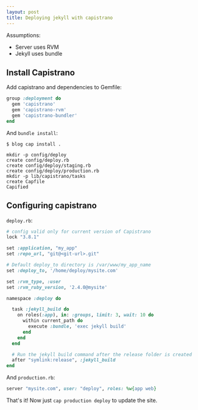 ```yaml
---
layout: post
title: Deploying jekyll with capistrano
---
```


Assumptions:

* Server uses RVM
* Jekyll uses bundle

## Install Capistrano

Add capistrano and dependencies to Gemfile:

```ruby
group :deployment do
  gem 'capistrano'
  gem 'capistrano-rvm'
  gem 'capistrano-bundler'
end
```

And `bundle install`:

```shell_session
$ blog cap install .

mkdir -p config/deploy
create config/deploy.rb
create config/deploy/staging.rb
create config/deploy/production.rb
mkdir -p lib/capistrano/tasks
create Capfile
Capified

```

## Configuring capistrano

`deploy.rb`:

```ruby
# config valid only for current version of Capistrano
lock "3.8.1"

set :application, "my_app"
set :repo_url, "git@<git-url>.git"

# Default deploy_to directory is /var/www/my_app_name
set :deploy_to, '/home/deploy/mysite.com'

set :rvm_type, :user
set :rvm_ruby_version, '2.4.0@mysite'

namespace :deploy do

  task :jekyll_build do
    on roles(:app), in: :groups, limit: 3, wait: 10 do
      within current_path do
        execute :bundle, 'exec jekyll build'
      end
    end
  end

  # Run the jekyll build command after the release folder is created
  after "symlink:release", :jekyll_build
end
```

And `production.rb`:

```ruby
server "mysite.com", user: "deploy", roles: %w{app web}
```

That's it! Now just `cap production deploy` to update the site.
